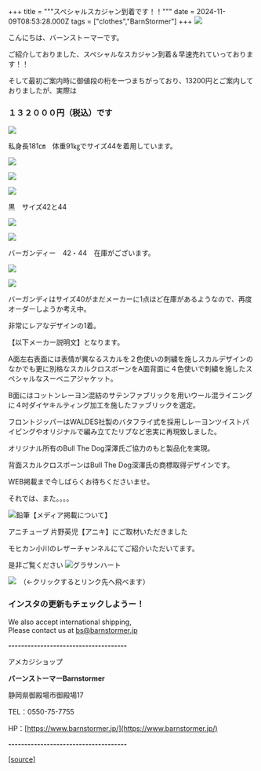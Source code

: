 +++
title = """スペシャルスカジャン到着です！！"""
date = 2024-11-09T08:53:28.000Z
tags = ["clothes","BarnStormer"]
+++
[![](https://stat.ameba.jp/user_images/20231023/16/barnstormer-go/b2/03/p/o0420015015354743273.png)](https://ameblo.jp/barnstormer-go/entry-12825670498.html)

こんにちは、バーンストーマーです。

ご紹介しておりました、スペシャルなスカジャン到着＆早速売れていっております！！

そして最初ご案内時に御値段の桁を一つまちがっており、13200円とご案内しておりましたが、実際は

### １３２０００円（税込）です

[![](https://stat.ameba.jp/user_images/20241109/17/barnstormer-go/a2/46/j/o0466070015507999708.jpg)](https://stat.ameba.jp/user_images/20241109/17/barnstormer-go/a2/46/j/o0466070015507999708.jpg)

私身長181㎝　体重91㎏でサイズ44を着用しています。

[![](https://stat.ameba.jp/user_images/20241107/19/barnstormer-go/c4/2e/j/o0466070015507290299.jpg)](https://stat.ameba.jp/user_images/20241107/19/barnstormer-go/c4/2e/j/o0466070015507290299.jpg)

[![](https://stat.ameba.jp/user_images/20241107/19/barnstormer-go/9b/a6/j/o0466070015507290302.jpg)](https://stat.ameba.jp/user_images/20241107/19/barnstormer-go/9b/a6/j/o0466070015507290302.jpg)

[![](https://stat.ameba.jp/user_images/20241107/19/barnstormer-go/3a/86/j/o0466070015507290304.jpg)](https://stat.ameba.jp/user_images/20241107/19/barnstormer-go/3a/86/j/o0466070015507290304.jpg)

黒　サイズ42と44

[![](https://stat.ameba.jp/user_images/20241107/19/barnstormer-go/87/7d/j/o0480064015507291638.jpg)](https://stat.ameba.jp/user_images/20241107/19/barnstormer-go/87/7d/j/o0480064015507291638.jpg)

[![](https://stat.ameba.jp/user_images/20241107/19/barnstormer-go/0a/c6/p/o0640064015507290246.png)](https://stat.ameba.jp/user_images/20241107/19/barnstormer-go/0a/c6/p/o0640064015507290246.png)

バーガンディー　42・44　在庫がございます。

[![](https://stat.ameba.jp/user_images/20241107/19/barnstormer-go/e3/f9/j/o0480064015507290986.jpg)](https://stat.ameba.jp/user_images/20241107/19/barnstormer-go/e3/f9/j/o0480064015507290986.jpg)

[![](https://stat.ameba.jp/user_images/20241107/19/barnstormer-go/e5/4c/p/o0640064015507290983.png)](https://stat.ameba.jp/user_images/20241107/19/barnstormer-go/e5/4c/p/o0640064015507290983.png)

バーガンディはサイズ40がまだメーカーに1点ほど在庫があるようなので、再度オーダーしようか考え中。

非常にレアなデザインの1着。

【以下メーカー説明文】となります。

A面左右表面には表情が異なるスカルを２色使いの刺繍を施しスカルデザインのなかでも更に別格なスカルクロスボーンをA面背面に４色使いで刺繍を施したスペシャルなスーベニアジャケット。

B面にはコットンレーヨン混紡のサテンファブリックを用いウール混ライニングに４吋ダイヤキルティング加工を施したファブリックを選定。

フロントジッパーはWALDES社製のバタフライ式を採用しレーヨンツイストパイピングやオリジナルで編み立てたリブなど忠実に再現致しました。

オリジナル所有のBull The Dog深澤氏ご協力のもと製品化を実現。

背面スカルクロスボーンはBull The Dog深澤氏の商標取得デザインです。

WEB掲載まで今しばらくお待ちくださいませ。

それでは、また。。。。

![鉛筆](https://stat100.ameba.jp/blog/ucs/img/char/char3/519.png)【メディア掲載について】

アニチューブ 片野英児【アニキ】にご取材いただきました

モヒカン小川のレザーチャンネルにてご紹介いただいてます。

是非ご覧ください ![グラサンハート](https://stat100.ameba.jp/blog/ucs/img/char/char3/148.png)

[![](https://stat.ameba.jp/user_images/20230412/16/barnstormer-go/6a/23/p/o0108010815269242493.png)](https://www.instagram.com/barnstormer_daily/)　（←クリックするとリンク先へ飛べます）

### インスタの更新もチェックしようー！

We also accept international shipping,  
Please contact us at bs@barnstormer.jp

**\-------------------------------------**

アメカジショップ

**バーンストーマーBarnstormer**

静岡県御殿場市御殿場17

TEL：0550-75-7755

HP：[https://www.barnstormer.jp/](https://www.barnstormer.jp/)

**\-------------------------------------**

[[source]](https://ameblo.jp/barnstormer-go/entry-12874401073.html)
